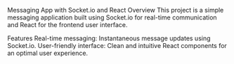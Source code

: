 
Messaging App with Socket.io and React
Overview
This project is a simple messaging application built using Socket.io for real-time communication and React for the frontend user interface.

Features
Real-time messaging: Instantaneous message updates using Socket.io.
User-friendly interface: Clean and intuitive React components for an optimal user experience.
